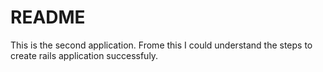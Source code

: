 # README
This is the second application.
Frome this I could understand the steps to create rails application successfuly.
